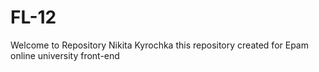 # FL-12
Welcome to Repository Nikita Kyrochka
this repository created for Epam online university
front-end
